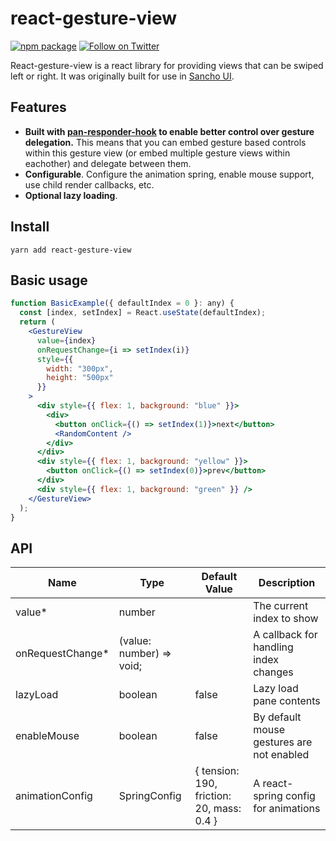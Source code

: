 # react-gesture-view

[![npm package](https://img.shields.io/npm/v/react-gesture-view/latest.svg)](https://www.npmjs.com/package/react-gesture-view)
[![Follow on Twitter](https://img.shields.io/twitter/follow/benmcmahen.svg?style=social&logo=twitter)](https://twitter.com/intent/follow?screen_name=benmcmahen)

React-gesture-view is a react library for providing views that can be swiped left or right. It was originally built for use in [Sancho UI](https://github.com/bmcmahen/sancho).

## Features

- **Built with [pan-responder-hook](https://github.com/bmcmahen/pan-responder-hook) to enable better control over gesture delegation.** This means that you can embed gesture based controls within this gesture view (or embed multiple gesture views within eachother) and delegate between them.
- **Configurable**. Configure the animation spring, enable mouse support, use child render callbacks, etc.
- **Optional lazy loading**.

## Install

```
yarn add react-gesture-view
```

## Basic usage

```jsx
function BasicExample({ defaultIndex = 0 }: any) {
  const [index, setIndex] = React.useState(defaultIndex);
  return (
    <GestureView
      value={index}
      onRequestChange={i => setIndex(i)}
      style={{
        width: "300px",
        height: "500px"
      }}
    >
      <div style={{ flex: 1, background: "blue" }}>
        <div>
          <button onClick={() => setIndex(1)}>next</button>
          <RandomContent />
        </div>
      </div>
      <div style={{ flex: 1, background: "yellow" }}>
        <button onClick={() => setIndex(0)}>prev</button>
      </div>
      <div style={{ flex: 1, background: "green" }} />
    </GestureView>
  );
}
```

## API

| Name              | Type                     | Default Value                             | Description                               |
| ----------------- | ------------------------ | ----------------------------------------- | ----------------------------------------- |
| value\*           | number                   |                                           | The current index to show                 |
| onRequestChange\* | (value: number) => void; |                                           | A callback for handling index changes     |
| lazyLoad          | boolean                  | false                                     | Lazy load pane contents                   |
| enableMouse       | boolean                  | false                                     | By default mouse gestures are not enabled |
| animationConfig   | SpringConfig             | { tension: 190, friction: 20, mass: 0.4 } | A react-spring config for animations      |
